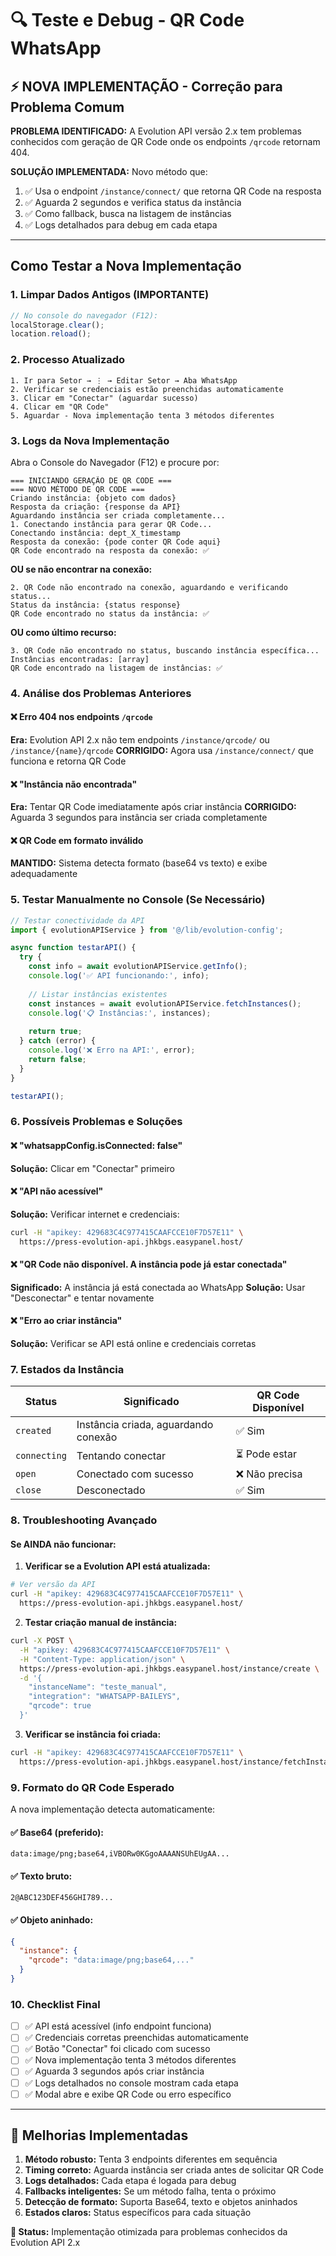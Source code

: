 # 🔍 Teste e Debug - QR Code WhatsApp

## ⚡ NOVA IMPLEMENTAÇÃO - Correção para Problema Comum

**PROBLEMA IDENTIFICADO:** A Evolution API versão 2.x tem problemas conhecidos com geração de QR Code onde os endpoints `/qrcode` retornam 404.

**SOLUÇÃO IMPLEMENTADA:** Novo método que:
1. ✅ Usa o endpoint `/instance/connect/` que retorna QR Code na resposta
2. ✅ Aguarda 2 segundos e verifica status da instância  
3. ✅ Como fallback, busca na listagem de instâncias
4. ✅ Logs detalhados para debug em cada etapa

---

## Como Testar a Nova Implementação

### 1. Limpar Dados Antigos (IMPORTANTE)
```javascript
// No console do navegador (F12):
localStorage.clear();
location.reload();
```

### 2. Processo Atualizado
```
1. Ir para Setor → ⋮ → Editar Setor → Aba WhatsApp
2. Verificar se credenciais estão preenchidas automaticamente
3. Clicar em "Conectar" (aguardar sucesso)
4. Clicar em "QR Code"
5. Aguardar - Nova implementação tenta 3 métodos diferentes
```

### 3. Logs da Nova Implementação
Abra o Console do Navegador (F12) e procure por:

```
=== INICIANDO GERAÇÃO DE QR CODE ===
=== NOVO MÉTODO DE QR CODE ===
Criando instância: {objeto com dados}
Resposta da criação: {response da API}
Aguardando instância ser criada completamente...
1. Conectando instância para gerar QR Code...
Conectando instância: dept_X_timestamp
Resposta da conexão: {pode conter QR Code aqui}
QR Code encontrado na resposta da conexão: ✅
```

**OU se não encontrar na conexão:**
```
2. QR Code não encontrado na conexão, aguardando e verificando status...
Status da instância: {status response}
QR Code encontrado no status da instância: ✅
```

**OU como último recurso:**
```
3. QR Code não encontrado no status, buscando instância específica...
Instâncias encontradas: [array]
QR Code encontrado na listagem de instâncias: ✅
```

### 4. Análise dos Problemas Anteriores

#### ❌ Erro 404 nos endpoints `/qrcode`
**Era:** Evolution API 2.x não tem endpoints `/instance/qrcode/` ou `/instance/{name}/qrcode`
**CORRIGIDO:** Agora usa `/instance/connect/` que funciona e retorna QR Code

#### ❌ "Instância não encontrada"  
**Era:** Tentar QR Code imediatamente após criar instância
**CORRIGIDO:** Aguarda 3 segundos para instância ser criada completamente

#### ❌ QR Code em formato inválido
**MANTIDO:** Sistema detecta formato (base64 vs texto) e exibe adequadamente

### 5. Testar Manualmente no Console (Se Necessário)

```javascript
// Testar conectividade da API
import { evolutionAPIService } from '@/lib/evolution-config';

async function testarAPI() {
  try {
    const info = await evolutionAPIService.getInfo();
    console.log('✅ API funcionando:', info);
    
    // Listar instâncias existentes
    const instances = await evolutionAPIService.fetchInstances();
    console.log('📋 Instâncias:', instances);
    
    return true;
  } catch (error) {
    console.log('❌ Erro na API:', error);
    return false;
  }
}

testarAPI();
```

### 6. Possíveis Problemas e Soluções

#### ❌ "whatsappConfig.isConnected: false"
**Solução:** Clicar em "Conectar" primeiro

#### ❌ "API não acessível"  
**Solução:** Verificar internet e credenciais:
```bash
curl -H "apikey: 429683C4C977415CAAFCCE10F7D57E11" \
  https://press-evolution-api.jhkbgs.easypanel.host/
```

#### ❌ "QR Code não disponível. A instância pode já estar conectada"
**Significado:** A instância já está conectada ao WhatsApp
**Solução:** Usar "Desconectar" e tentar novamente

#### ❌ "Erro ao criar instância"
**Solução:** Verificar se API está online e credenciais corretas

### 7. Estados da Instância

| Status | Significado | QR Code Disponível |
|--------|-------------|-------------------|
| `created` | Instância criada, aguardando conexão | ✅ Sim |
| `connecting` | Tentando conectar | ⏳ Pode estar |
| `open` | Conectado com sucesso | ❌ Não precisa |
| `close` | Desconectado | ✅ Sim |

### 8. Troubleshooting Avançado

#### Se AINDA não funcionar:

1. **Verificar se a Evolution API está atualizada:**
```bash
# Ver versão da API
curl -H "apikey: 429683C4C977415CAAFCCE10F7D57E11" \
  https://press-evolution-api.jhkbgs.easypanel.host/
```

2. **Testar criação manual de instância:**
```bash
curl -X POST \
  -H "apikey: 429683C4C977415CAAFCCE10F7D57E11" \
  -H "Content-Type: application/json" \
  https://press-evolution-api.jhkbgs.easypanel.host/instance/create \
  -d '{
    "instanceName": "teste_manual",
    "integration": "WHATSAPP-BAILEYS",
    "qrcode": true
  }'
```

3. **Verificar se instância foi criada:**
```bash
curl -H "apikey: 429683C4C977415CAAFCCE10F7D57E11" \
  https://press-evolution-api.jhkbgs.easypanel.host/instance/fetchInstances
```

### 9. Formato do QR Code Esperado

A nova implementação detecta automaticamente:

#### ✅ Base64 (preferido):
```
data:image/png;base64,iVBORw0KGgoAAAANSUhEUgAA...
```

#### ✅ Texto bruto:
```
2@ABC123DEF456GHI789...
```

#### ✅ Objeto aninhado:
```json
{
  "instance": {
    "qrcode": "data:image/png;base64,..."
  }
}
```

### 10. Checklist Final

- [ ] ✅ API está acessível (info endpoint funciona)
- [ ] ✅ Credenciais corretas preenchidas automaticamente  
- [ ] ✅ Botão "Conectar" foi clicado com sucesso
- [ ] ✅ Nova implementação tenta 3 métodos diferentes
- [ ] ✅ Aguarda 3 segundos após criar instância
- [ ] ✅ Logs detalhados no console mostram cada etapa
- [ ] ✅ Modal abre e exibe QR Code ou erro específico

---

## 🔧 Melhorias Implementadas

1. **Método robusto:** Tenta 3 endpoints diferentes em sequência
2. **Timing correto:** Aguarda instância ser criada antes de solicitar QR Code  
3. **Logs detalhados:** Cada etapa é logada para debug
4. **Fallbacks inteligentes:** Se um método falha, tenta o próximo
5. **Detecção de formato:** Suporta Base64, texto e objetos aninhados
6. **Estados claros:** Status específicos para cada situação

**🎯 Status:** Implementação otimizada para problemas conhecidos da Evolution API 2.x 